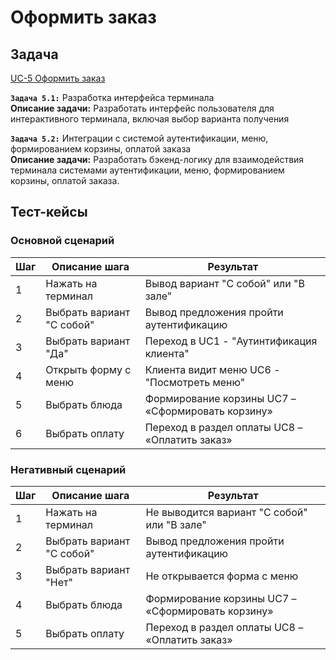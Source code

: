 # Оформить заказ

## Задача

[UC-5 Оформить заказ](../req.md#uc5)

**`Задача 5.1:`** Разработка интерфейса терминала
<br>
**Описание задачи:** Разработать интерфейс пользователя для интерактивного терминала, включая выбор варианта получения 

**`Задача 5.2:`** Интеграции с системой аутентификации, меню, формированием корзины, оплатой заказа
<br>
**Описание задачи:**  Разработать бэкенд-логику для взаимодействия терминала системами аутентификации, меню, формированием корзины, оплатой заказа. 



## Тест-кейсы

###  Основной сценарий

| Шаг | Описание шага                                    | Результат                                         |
|-----|--------------------------------------------------|---------------------------------------------------|
| 1   | Нажать на терминал                               | Вывод вариант "С собой" или "В зале"             |
| 2   | Выбрать вариант "С собой"                        | Вывод предложения пройти аутентификацию           |
| 3   | Выбрать вариант "Да"                             | Переход в UC1 - "Аутинтификация клиента"          |
| 4   | Открыть форму с меню                             | Клиента видит меню  UC6 - "Посмотреть меню"       |
| 5   | Выбрать блюда                                    | Формирование корзины UC7 – «Сформировать корзину» |
| 6   | Выбрать оплату                                   | Переход в раздел оплаты UC8 – «Оплатить заказ»    |

### Негативный сценарий
 
| Шаг | Описание шага                                    | Результат                                         |
|-----|--------------------------------------------------|---------------------------------------------------|
| 1   | Нажать на терминал                               | Не выводится вариант "С собой" или "В зале"       |
| 2   | Выбрать вариант "С собой"                        | Вывод предложения пройти аутентификацию           |
| 3   | Выбрать вариант "Нет"                            | Не открывается форма с меню                       |
| 4   | Выбрать блюда                                    | Формирование корзины UC7 – «Сформировать корзину» |
| 5   | Выбрать оплату                                   | Переход в раздел оплаты UC8 – «Оплатить заказ»    |
